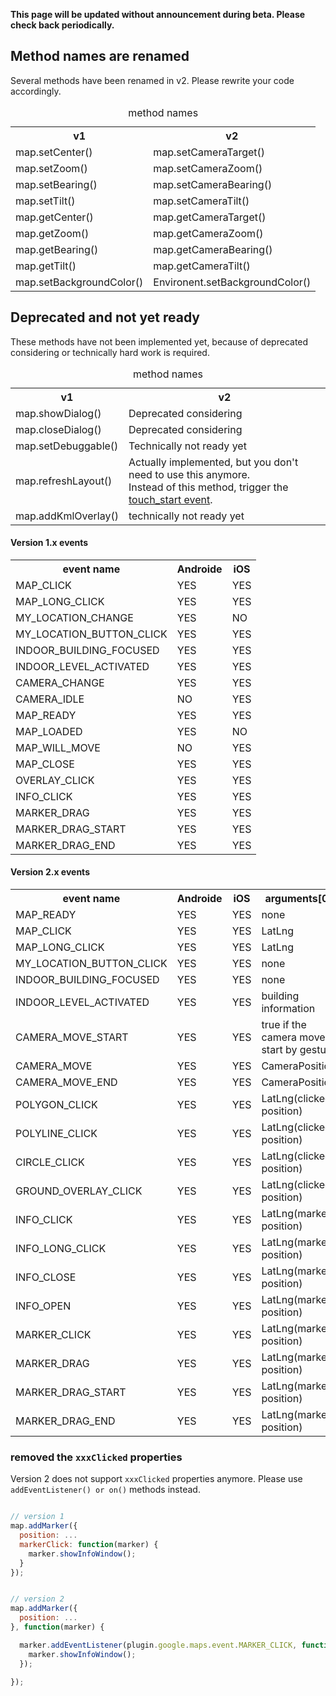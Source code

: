 **This page will be updated without announcement during beta. Please check back periodically.**

## Method names are renamed
Several methods have been renamed in v2. Please rewrite your code accordingly.

<table>
<caption>method names</caption>
<tr><th>v1</th><th>v2</th></tr>
<tr><td>map.setCenter()</td><td>map.setCameraTarget()</td></tr>
<tr><td>map.setZoom()</td><td>map.setCameraZoom()</td></tr>
<tr><td>map.setBearing()</td><td>map.setCameraBearing()</td></tr>
<tr><td>map.setTilt()</td><td>map.setCameraTilt()</td></tr>
<tr><td>map.getCenter()</td><td>map.getCameraTarget()</td></tr>
<tr><td>map.getZoom()</td><td>map.getCameraZoom()</td></tr>
<tr><td>map.getBearing()</td><td>map.getCameraBearing()</td></tr>
<tr><td>map.getTilt()</td><td>map.getCameraTilt()</td></tr>
<tr><td>map.setBackgroundColor()</td><td>Environent.setBackgroundColor()</td></tr>
</table>


## Deprecated and not yet ready
These methods have not been implemented yet, because of deprecated considering or technically hard work is required.

<table>
<caption>method names</caption>
<tr><th>v1</th><th>v2</th></tr>
<tr><td>map.showDialog()</td><td>Deprecated considering</td></tr>
<tr><td>map.closeDialog()</td><td>Deprecated considering</td></tr>
<tr><td>map.setDebuggable()</td><td>Technically not ready yet</td></tr>
<tr><td>map.refreshLayout()</td><td>Actually implemented, but you don't need to use this anymore.<br>
Instead of this method, trigger the <a href="https://github.com/mapsplugin/cordova-plugin-googlemaps/wiki/What-are-news-in-v2%3F#change-4-save-battery-life">touch_start event</a>.</td></tr>
<tr><td>map.addKmlOverlay()</td><td>technically not ready yet</td></tr>
</table>





#### Version 1.x events
<table>
<tr><th>event name</th>
<th>Androide</th>
<th>iOS</th>
</tr>
<tr><td> MAP_CLICK </td><td> YES </td><td> YES </td></tr>
<tr><td> MAP_LONG_CLICK </td><td> YES </td><td> YES </td></tr>
<tr><td> MY_LOCATION_CHANGE </td><td> YES </td><td> NO </td></tr>
<tr><td> MY_LOCATION_BUTTON_CLICK </td><td> YES </td><td> YES </td></tr>
<tr><td> INDOOR_BUILDING_FOCUSED </td><td> YES </td><td> YES </td></tr>
<tr><td> INDOOR_LEVEL_ACTIVATED </td><td> YES </td><td> YES </td></tr>
<tr><td> CAMERA_CHANGE </td><td> YES </td><td> YES </td></tr>
<tr><td> CAMERA_IDLE </td><td> NO </td><td> YES </td></tr>
<tr><td> MAP_READY </td><td> YES </td><td> YES </td></tr>
<tr><td> MAP_LOADED </td><td> YES </td><td> NO </td></tr>
<tr><td> MAP_WILL_MOVE </td><td> NO </td><td> YES </td></tr>
<tr><td> MAP_CLOSE </td><td> YES </td><td> YES </td></tr>
<tr><td> OVERLAY_CLICK </td><td> YES </td><td> YES </td></tr>
<tr><td> INFO_CLICK </td><td> YES </td><td> YES </td></tr>
<tr><td> MARKER_DRAG </td><td> YES </td><td> YES </td></tr>
<tr><td> MARKER_DRAG_START </td><td> YES </td><td> YES </td></tr>
<tr><td> MARKER_DRAG_END </td><td> YES </td><td> YES </td></tr>
</table>

#### Version 2.x events
<table>
<tr><th>event name</th>
<th>Androide</th>
<th>iOS</th>
<th>arguments[0]</th>
</tr>
<tr><td> MAP_READY </td><td> YES </td><td> YES </td><td> none </td></tr>
<tr><td> MAP_CLICK </td><td> YES </td><td> YES </td><td>  LatLng </td></tr>
<tr><td> MAP_LONG_CLICK </td><td> YES </td><td> YES </td><td>  LatLng </td></tr>
<tr><td> MY_LOCATION_BUTTON_CLICK </td><td> YES </td><td> YES </td><td> none </td></tr>
<tr><td> INDOOR_BUILDING_FOCUSED </td><td> YES </td><td> YES </td><td> none </td></tr>
<tr><td> INDOOR_LEVEL_ACTIVATED </td><td> YES </td><td> YES </td><td>  building information </td></tr>
<tr><td> CAMERA_MOVE_START </td><td> YES </td><td> YES </td><td> true if the camera move start by gesture </td></tr>
<tr><td> CAMERA_MOVE </td><td> YES </td><td> YES </td><td>  CameraPosition </td></tr>
<tr><td> CAMERA_MOVE_END </td><td> YES </td><td> YES </td><td>  CameraPosition </td></tr>
<tr><td> POLYGON_CLICK </td><td> YES </td><td> YES </td><td> LatLng(clicked position) </td></tr>
<tr><td> POLYLINE_CLICK </td><td> YES </td><td> YES </td><td> LatLng(clicked position) </td></tr>
<tr><td> CIRCLE_CLICK </td><td> YES </td><td> YES </td><td> LatLng(clicked position) </td></tr>
<tr><td> GROUND_OVERLAY_CLICK </td><td> YES </td><td> YES </td><td> LatLng(clicked position) </td></tr>
<tr><td> INFO_CLICK </td><td> YES </td><td> YES </td><td> LatLng(marker position) </td></tr>
<tr><td> INFO_LONG_CLICK </td><td> YES </td><td> YES </td><td> LatLng(marker position) </td></tr>
<tr><td> INFO_CLOSE </td><td> YES </td><td> YES </td><td> LatLng(marker position) </td></tr>
<tr><td> INFO_OPEN </td><td> YES </td><td> YES </td><td> LatLng(marker position) </td></tr>
<tr><td> MARKER_CLICK </td><td> YES </td><td> YES </td><td> LatLng(marker position) </td></tr>
<tr><td> MARKER_DRAG </td><td> YES </td><td> YES </td><td> LatLng(marker position) </td></tr>
<tr><td> MARKER_DRAG_START </td><td> YES </td><td> YES </td><td> LatLng(marker position) </td></tr>
<tr><td> MARKER_DRAG_END </td><td> YES </td><td> YES </td><td> LatLng(marker position) </td></tr>
</table>

### removed the `xxxClicked` properties

Version 2 does not support `xxxClicked` properties anymore.
Please use `addEventListener() or on()` methods instead.

```js

// version 1
map.addMarker({
  position: ...
  markerClick: function(marker) {
    marker.showInfoWindow();
  }
});


// version 2
map.addMarker({
  position: ...
}, function(marker) {

  marker.addEventListener(plugin.google.maps.event.MARKER_CLICK, function() {
    marker.showInfoWindow();
  });

});
```
